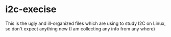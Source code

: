 # i2c-execise

This is the ugly and ill-organized files which are using to study I2C on Linux, so don't expect anything new (I am collecting any info from any where)

